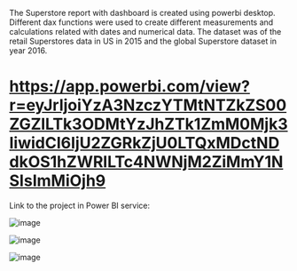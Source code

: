 The Superstore report with dashboard is created using powerbi desktop. Different dax functions were used to create different measurements and calculations related with dates and numerical data. The dataset was of the retail Superstores data in US in 2015 and the global Superstore dataset in year 2016. 

# https://app.powerbi.com/view?r=eyJrIjoiYzA3NzczYTMtNTZkZS00ZGZlLTk3ODMtYzJhZTk1ZmM0Mjk3IiwidCI6IjU2ZGRkZjU0LTQxMDctNDdkOS1hZWRlLTc4NWNjM2ZiMmY1NSIsImMiOjh9

Link to the project in Power BI service: <a name="Superstore Dashboard"></a>

![image](https://github.com/DileshworiJ/Superstore-Dashboard-powerbi/assets/71243817/8959c82d-7374-425f-a3e0-d69b3ef612e5)

![image](https://github.com/DileshworiJ/Superstore-Dashboard-powerbi/assets/71243817/981f3707-0bba-4c63-aec7-90f4efc31976)

![image](https://github.com/DileshworiJ/Superstore-Dashboard-powerbi/assets/71243817/67220ef7-8606-4d57-9e27-464a3cc434e5)

